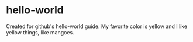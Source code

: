 # hello-world
Created for github's hello-world guide.
My favorite color is yellow and I like yellow things, like mangoes.
